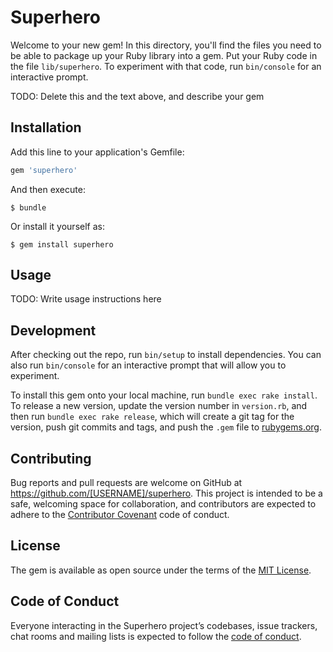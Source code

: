 # Superhero

Welcome to your new gem! In this directory, you'll find the files you need to be able to package up your Ruby library into a gem. Put your Ruby code in the file `lib/superhero`. To experiment with that code, run `bin/console` for an interactive prompt.

TODO: Delete this and the text above, and describe your gem

## Installation

Add this line to your application's Gemfile:

```ruby
gem 'superhero'
```

And then execute:

    $ bundle

Or install it yourself as:

    $ gem install superhero

## Usage

TODO: Write usage instructions here

## Development

After checking out the repo, run `bin/setup` to install dependencies. You can also run `bin/console` for an interactive prompt that will allow you to experiment.

To install this gem onto your local machine, run `bundle exec rake install`. To release a new version, update the version number in `version.rb`, and then run `bundle exec rake release`, which will create a git tag for the version, push git commits and tags, and push the `.gem` file to [rubygems.org](https://rubygems.org).

## Contributing

Bug reports and pull requests are welcome on GitHub at https://github.com/[USERNAME]/superhero. This project is intended to be a safe, welcoming space for collaboration, and contributors are expected to adhere to the [Contributor Covenant](http://contributor-covenant.org) code of conduct.

## License

The gem is available as open source under the terms of the [MIT License](https://opensource.org/licenses/MIT).

## Code of Conduct

Everyone interacting in the Superhero project’s codebases, issue trackers, chat rooms and mailing lists is expected to follow the [code of conduct](https://github.com/[USERNAME]/superhero/blob/master/CODE_OF_CONDUCT.md).
